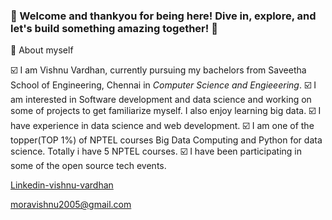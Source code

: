 ### 👋 Welcome and thankyou for being here! Dive in, explore, and let's build something amazing together! 🚀

🌴 About myself

☑️ I am Vishnu Vardhan, currently pursuing my bachelors from Saveetha School of Engineering, Chennai in *Computer Science and Engieeering*.
☑️ I am interested in Software development and data science and working on some of projects to get familiarize myself. I also enjoy learning big data.
☑️ I have experience in data science and web development.
☑️ I am one of the topper(TOP 1%) of NPTEL courses Big Data Computing and Python for data science. Totally i have 5 NPTEL courses.
☑️ I have been participating in some of the open source tech events.

[Linkedin-vishnu-vardhan](https://www.linkedin.com/in/vishnuvardhanmora/)


[moravishnu2005@gmail.com](moravishnu2005@gmail.com)

<!--
**vishnumora79/vishnumora79** is a ✨ _special_ ✨ repository because its `README.md` (this file) appears on your GitHub profile.

Here are some ideas to get you started:

- 🔭 I’m currently working on ...
- 🌱 I’m currently learning ...
- 👯 I’m looking to collaborate on ...
- 🤔 I’m looking for help with ...
- 💬 Ask me about ...
- 📫 How to reach me: ...
- 😄 Pronouns: ...
- ⚡ Fun fact: ...
-->
